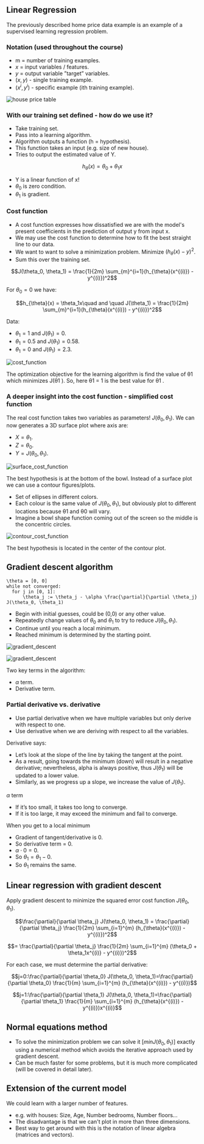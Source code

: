 ## Linear Regression
The previously described home price data example is an example of a supervised learning regression problem.

### Notation (used throughout the course)
* m = number of training examples.
* $x$ = input variables / features.
* $y$ = output variable ”target” variables.
* $(x, y)$ - single training example.
* $(x^i, y^i)$ - specific example (ith training example).

![house price table](https://github.com/djeada/Stanford-Machine-Learning/blob/main/slides/resources/house_price_table.png)

### With our training set defined - how do we use it?
* Take training set.
* Pass into a learning algorithm.
* Algorithm outputs a function (h = hypothesis).
* This function takes an input (e.g. size of new house).
* Tries to output the estimated value of Y.

$$h_{\theta}(x) = \theta_0 + \theta_1x$$

* Y is a linear function of x!
* $\theta_0$ is zero condition.
* $\theta_1$ is gradient.

### Cost function
* A cost function expresses how dissatisfied we are with the model's present coefficients in the prediction of output y from input x. 
* We may use the cost function to determine how to fit the best straight line to our data.
* We want to want to solve a minimization problem. Minimize $(h_{\theta}(x) - y)^2$.
* Sum this over the training set.

$$J(\theta_0, \theta_1) = \frac{1}{2m} \sum_{m}^{i=1}(h_{\theta}(x^{(i)}) - y^{(i)})^2$$

For $\theta_0 = 0$ we have:

$$h_{\theta}(x) = \theta_1x\quad and \quad J(\theta_1) = \frac{1}{2m} \sum_{m}^{i=1}(h_{\theta}(x^{(i)}) - y^{(i)})^2$$

Data:
* $\theta_1 = 1$ and $J(\theta_1)= 0$.
* $\theta_1 = 0.5$ and $J(\theta_1)= 0.58$.
* $\theta_1 = 0$ and $J(\theta_1)= 2.3$.

![cost_function](https://github.com/djeada/Stanford-Machine-Learning/blob/main/slides/resources/cost_function.png)

The optimization objective for the learning algorithm is find the value of θ1
which minimizes J(θ1 ). So, here θ1 = 1 is the best value for θ1 .

### A deeper insight into the cost function - simplified cost function

The real cost function takes two variables as parameters! $J(\theta_0, \theta_1)$.
We can now generates a 3D surface plot where axis are:

* $X = \theta_1$.
* $Z = \theta_0$.
* $Y = J(\theta_0,\theta_1)$.
  
![surface_cost_function](https://github.com/djeada/Stanford-Machine-Learning/blob/main/slides/resources/surface_cost_function.png)

The best hypothesis is at the bottom of the bowl.
Instead of a surface plot we can use a contour figures/plots.
* Set of ellipses in different colors.
* Each colour is the same value of $J(\theta_0,\theta_1)$, but obviously plot to different
locations because θ1 and θ0 will vary.
* Imagine a bowl shape function coming out of the screen so the middle is
the concentric circles.

![contour_cost_function](https://github.com/djeada/Stanford-Machine-Learning/blob/main/slides/resources/contour_cost_function.png)


The best hypothesis is located in the center of the contour plot.

## Gradient descent algorithm

    \theta = [0, 0]
    while not converged:
      for j in [0, 1]:
          \theta_j := \theta_j - \alpha \frac{\partial}{\partial \theta_j} J(\theta_0, \theta_1)
      

* Begin with initial guesses, could be (0,0) or any other value.
* Repeatedly change values of $\theta_0$ and $\theta_1$ to try to reduce  $J(\theta_0, \theta_1)$.
* Continue until you reach a local minimum.
* Reached minimum is determined by the starting point.

![gradient_descent](https://github.com/djeada/Stanford-Machine-Learning/blob/main/slides/resources/gradient_descent.png)

![gradient_descent](https://user-images.githubusercontent.com/37275728/201476896-555ad8c4-8422-428b-937f-12cdf70d75bd.png)

Two key terms in the algorithm:
* $\alpha$ term.
* Derivative term.

### Partial derivative vs. derivative
* Use partial derivative when we have multiple variables but only derive with respect to one.
* Use derivative when we are deriving with respect to all the variables.

Derivative says:
* Let’s look at the slope of the line by taking the tangent at the point.
* As a result, going towards the minimum (down) will result in a negative derivative; nevertheless, alpha is always positive, thus $J(\theta_1)$ will be updated to a lower value.
* Similarly, as we progress up a slope, we increase the value of $J(\theta_1)$.

$\alpha$ term
* If it’s too small, it takes too long to converge.
* If it is too large, it may exceed the minimum and fail to converge.

When you get to a local minimum
* Gradient of tangent/derivative is 0.
* So derivative term = 0.
* $\alpha \cdot 0 = 0$.
* So $\theta_1 = \theta_1 - 0$.
* So $\theta_1$ remains the same.
  
## Linear regression with gradient descent
Apply gradient descent to minimize the squared error cost function $J(\theta_0, \theta_1)$.

$$\frac{\partial}{\partial \theta_j} J(\theta_0, \theta_1) = \frac{\partial}{\partial \theta_j} \frac{1}{2m} \sum_{i=1}^{m} (h_{\theta}(x^{(i)}) - y^{(i)})^2$$

$$= \frac{\partial}{\partial \theta_j} \frac{1}{2m} \sum_{i=1}^{m} (\theta_0 + \theta_1x^{(i)} - y^{(i)})^2$$

For each case, we must determine the partial derivative:

$$j=0:\frac{\partial}{\partial \theta_0} J(\theta_0, \theta_1)=\frac{\partial}{\partial \theta_0} \frac{1}{m} \sum_{i=1}^{m} (h_{\theta}(x^{(i)}) - y^{(i)})$$

$$j=1:\frac{\partial}{\partial \theta_1} J(\theta_0, \theta_1)=\frac{\partial}{\partial \theta_1} \frac{1}{m} \sum_{i=1}^{m} (h_{\theta}(x^{(i)}) - y^{(i)})x^{(i)}$$

## Normal equations method
* To solve the minimization problem we can solve it $[ min J(\theta_0, \theta_1) ]$ exactly using a numerical method which avoids the iterative approach used by gradient descent.
* Can be much faster for some problems, but it is much more complicated (will be covered in detail later).

## Extension of the current model
We could learn with a larger number of features.
* e.g. with houses: Size, Age, Number bedrooms, Number floors...
* The disadvantage is that we can't plot in more than three dimensions.
* Best way to get around with this is the notation of linear algebra (matrices and vectors).
